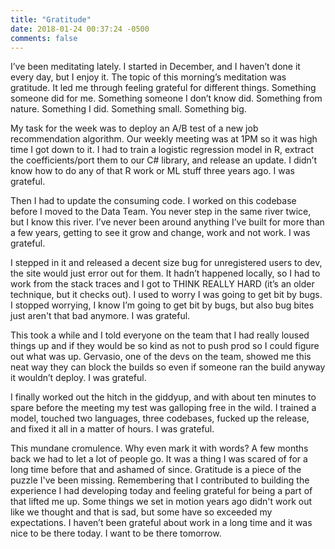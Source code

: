 ```yaml
---
title: "Gratitude"
date: 2018-01-24 00:37:24 -0500
comments: false
---
```


I’ve been meditating lately. I started in December, and I haven’t done it every day, but I enjoy it. The topic of this morning’s meditation was gratitude. It led me through feeling grateful for different things. Something someone did for me. Something someone I don’t know did. Something from nature. Something I did. Something small. Something big.

My task for the week was to deploy an A/B test of a new job recommendation algorithm. Our weekly meeting was at 1PM so it was high time I got down to it. I had to train a logistic regression model in R, extract the coefficients/port them to our C# library, and release an update. I didn’t know how to do any of that R work or ML stuff three years ago. I was grateful.

Then I had to update the consuming code. I worked on this codebase before I moved to the Data Team. You never step in the same river twice, but I know this river. I’ve never been around anything I’ve built for more than a few years, getting to see it grow and change, work and not work. I was grateful.

I stepped in it and released a decent size bug for unregistered users to dev, the site would just error out for them. It hadn’t happened locally, so I had to work from the stack traces and I got to THINK REALLY HARD (it’s an older technique, but it checks out). I used to worry I was going to get bit by bugs. I stopped worrying, I know I’m going to get bit by bugs, but also bug bites just aren't that bad anymore. I was grateful.

This took a while and I told everyone on the team that I had really loused things up and if they would be so kind as not to push prod so I could figure out what was up. Gervasio, one of the devs on the team, showed me this neat way they can block the builds so even if someone ran the build anyway it wouldn’t deploy. I was grateful.

I finally worked out the hitch in the giddyup, and with about ten minutes to spare before the meeting my test was galloping free in the wild. I trained a model, touched two languages, three codebases, fucked up the release, and fixed it all in a matter of hours. I was grateful. 

This mundane cromulence. Why even mark it with words? A few months back we had to let a lot of people go. It was a thing I was scared of for a long time before that and ashamed of since. Gratitude is a piece of the puzzle I've been missing. Remembering that I contributed to building the experience I had developing today and feeling grateful for being a part of that lifted me up. Some things we set in motion years ago didn't work out like we thought and that is sad, but some have so exceeded my expectations. I haven’t been grateful about work in a long time and it was nice to be there today. I want to be there tomorrow.